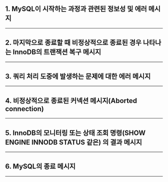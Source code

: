 
## 1. MySQL이 시작하는 과정과 관련된 정보성 및 에러 메시지

---

## 2. 마지막으로 종료할 때 비정상적으로 종료된 경우 나타나는 InnoDB의 트랜잭션 복구 메시지

---
## 3. 쿼리 처리 도중에 발생하는 문제에 대한 에러 메시지

---

## 4. 비정상적으로 종료된 커넥션 메시지(Aborted connection)


---

## 5. InnoDB의 모니터링 또는 상태 조회 명령(SHOW ENGINE INNODB STATUS 같은) 의 결과 메시지


---

## 6. MySQL의 종료 메시지

---
